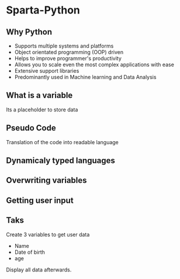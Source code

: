 # Sparta-Python

## Why Python

- Supports multiple systems and platforms
- Object orientated programming (OOP) driven
- Helps to improve programmer's productivity
- Allows you to scale even the most complex applications with ease
- Extensive support libraries
- Predominantly used in Machine learning and Data Analysis

## What is a variable

Its a placeholder to store data

## Pseudo Code

Translation of the code into readable language

## Dynamicaly typed languages

## Overwriting variables

## Getting user input

## Taks

Create 3 variables to get user data

- Name
- Date of birth
- age

Display all data afterwards.
